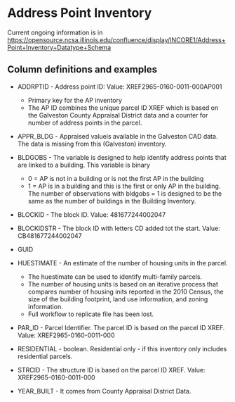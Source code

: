 # Address Point Inventory
Current ongoing information is in https://opensource.ncsa.illinois.edu/confluence/display/INCORE1/Address+Point+Inventory+Datatype+Schema

## Column definitions and examples
* ADDRPTID - Address point ID: Value: XREF2965-0160-0011-000AP001

    * Primary key for the AP inventory
    * The AP ID combines the unique parcel ID XREF which is based on the Galveston County Appraisal District data and a counter for number of address points in the parcel.
* APPR_BLDG - Appraised valueis available in the Galveston CAD data. The data is missing from this (Galveston) inventory.

* BLDGOBS - The variable is designed to help identify address points that are linked to a building. This variable is binary

    * 0 = AP is not in a building or is not the first AP in the building
    * 1 = AP is in a building and this is the first or only AP in the building. The number of observations with bldgobs = 1 is designed to be the same as the number of buildings  in the Building Inventory.

* BLOCKID - The block ID. Value: 481677244002047

* BLOCKIDSTR - The block ID with letters CD added tot the start. Value: CB481677244002047

* GUID

* HUESTIMATE - An estimate of the number of housing units in the parcel.

    * The huestimate can be used to identify multi-family parcels.
    * The number of housing units is based on an iterative process that compares number of housing inits reported in the 2010 Census, the size of the building footprint, land use information, and zoning information.
    * Full workflow to replicate file has been lost.

* PAR_ID -  Parcel Identifier. The parcel ID is based on the parcel ID XREF.  Value: XREF2965-0160-0011-000

* RESIDENTIAL - boolean. Residential only - if this inventory only includes residential parcels.

* STRCID - The structure ID is based on the parcel ID XREF. Value: XREF2965-0160-0011-000

* YEAR_BUILT - It comes from County Appraisal District Data.